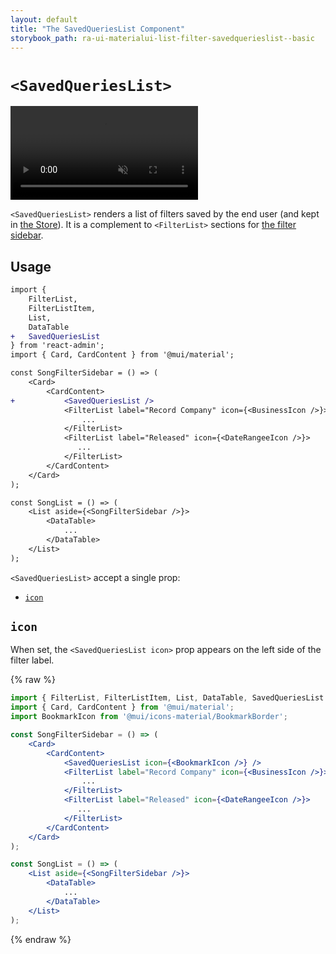 ```yaml
---
layout: default
title: "The SavedQueriesList Component"
storybook_path: ra-ui-materialui-list-filter-savedquerieslist--basic
---
```


# `<SavedQueriesList>`

<video controls autoplay playsinline muted loop>
  <source src="./img/SavedQueriesList.webm" type="video/webm"/>
  <source src="./img/SavedQueriesList.mp4" type="video/mp4"/>
  Your browser does not support the video tag.
</video>


`<SavedQueriesList>` renders a list of filters saved by the end user (and kept in [the Store](./Store.md)). It is a complement to `<FilterList>` sections for [the filter sidebar](./FilteringTutorial.md#the-filterlist-sidebar).

## Usage

```diff
import {
    FilterList,
    FilterListItem,
    List,
    DataTable
+   SavedQueriesList
} from 'react-admin';
import { Card, CardContent } from '@mui/material';

const SongFilterSidebar = () => (
    <Card>
        <CardContent>
+           <SavedQueriesList />
            <FilterList label="Record Company" icon={<BusinessIcon />}>
                ...
            </FilterList>
            <FilterList label="Released" icon={<DateRangeeIcon />}>
               ...
            </FilterList>
        </CardContent>
    </Card>
);

const SongList = () => (
    <List aside={<SongFilterSidebar />}>
        <DataTable>
            ...
        </DataTable>
    </List>
);
```

`<SavedQueriesList>` accept a single prop:

* [`icon`](#icon)

## `icon`

When set, the `<SavedQueriesList icon>` prop appears on the left side of the filter label.

{% raw %}
```jsx
import { FilterList, FilterListItem, List, DataTable, SavedQueriesList } from 'react-admin';
import { Card, CardContent } from '@mui/material';
import BookmarkIcon from '@mui/icons-material/BookmarkBorder';

const SongFilterSidebar = () => (
    <Card>
        <CardContent>
            <SavedQueriesList icon={<BookmarkIcon />} />
            <FilterList label="Record Company" icon={<BusinessIcon />}>
                ...
            </FilterList>
            <FilterList label="Released" icon={<DateRangeeIcon />}>
               ...
            </FilterList>
        </CardContent>
    </Card>
);

const SongList = () => (
    <List aside={<SongFilterSidebar />}>
        <DataTable>
            ...
        </DataTable>
    </List>
);
```
{% endraw %}

